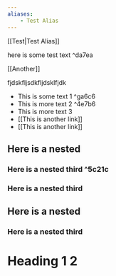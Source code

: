 ```yaml
---
aliases:
    - Test Alias
---
```



[[Test|Test Alias]]

here is some test text         ^da7ea

[[Another]]


fjdskfljsdkfljdsklfjdk
- This is some text 1     ^ga6c6
- This is more text 2     ^4e7b6
- This is more text 3    
- [[This is another link]]
- [[This is another link]]

## Here is a nested


### Here is a nested third     ^5c21c


### Here is a nested third

## Here is a nested


### Here is a nested third

# Heading 1 2

